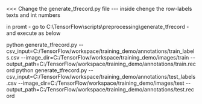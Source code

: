 <<< Change the generate_tfrecord.py file --- inside chenge the row-labels texts and int numbers

in promt - go to C:\TensorFlow\scripts\preprocessing\generate_tfrecord - and execute as below

python generate_tfrecord.py --csv_input=C:/TensorFlow/workspace/training_demo/annotations/train_labels.csv --image_dir=C:/TensorFlow/workspace/training_demo/images/train --output_path=C:/TensorFlow/workspace/training_demo/annotations/train.record
python generate_tfrecord.py --csv_input=C:/TensorFlow/workspace/training_demo/annotations/test_labels.csv --image_dir=C:/TensorFlow/workspace/training_demo/images/test --output_path=C:/TensorFlow/workspace/training_demo/annotations/test.record
